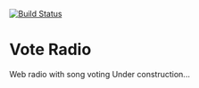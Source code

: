[![Build Status](https://travis-ci.org/michaelguenter/vote-radio.svg?branch=master)](https://travis-ci.org/michaelguenter/vote-radio)

# Vote Radio
Web radio with song voting
Under construction...